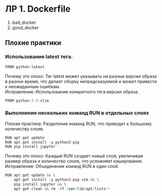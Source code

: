 # ЛР 1. Dockerfile

1) bad_docker
2) good_docker

## Плохие практики
### Использование latest тега.
```go
FROM python:latest
```

Почему это плохо: Тег latest может указывать на разные версии образа в разное время, что делает сборку непредсказуемой и может привести к неожиданным ошибкам.   
Исправление: Использование конкретного тега версии образа.   
```go
FROM python:3.9-slim
```

### Выполнение нескольких команд RUN в отдельных слоях
Плохая практика: Разделение команд RUN, что приводит к большому количеству слоев.
```go
RUN apt-get update
RUN apt-get install -y python3-pip
RUN pip install jupyter
```
Почему это плохо: Каждый RUN создает новый слой, увеличивая размер образа и количество слоев, что усложняет кэширование.   
Исправление: Объединение команд RUN в один слой.
```go
RUN apt-get update && \
    apt-get install -y python3-pip vim && \
    pip install jupyter && \
    apt-get clean && rm -rf /var/lib/apt/lists/*
```


